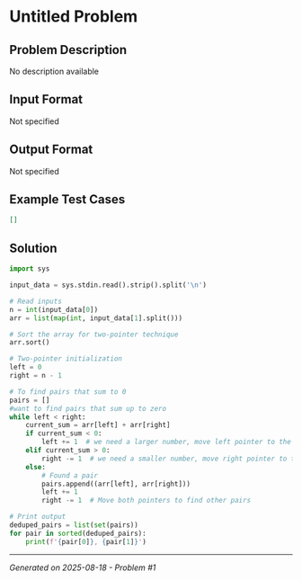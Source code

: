# Untitled Problem

## Problem Description
No description available

## Input Format
Not specified

## Output Format
Not specified

## Example Test Cases
```json
[]
```

## Solution
```python
import sys

input_data = sys.stdin.read().strip().split('\n')

# Read inputs
n = int(input_data[0])
arr = list(map(int, input_data[1].split()))

# Sort the array for two-pointer technique
arr.sort()

# Two-pointer initialization
left = 0
right = n - 1

# To find pairs that sum to 0
pairs = []
#want to find pairs that sum up to zero
while left < right:
    current_sum = arr[left] + arr[right]
    if current_sum < 0:
        left += 1  # we need a larger number, move left pointer to the right
    elif current_sum > 0:
        right -= 1  # we need a smaller number, move right pointer to the left
    else:
        # Found a pair
        pairs.append((arr[left], arr[right]))
        left += 1
        right -= 1  # Move both pointers to find other pairs

# Print output
deduped_pairs = list(set(pairs))
for pair in sorted(deduped_pairs):
    print(f'{pair[0]}, {pair[1]}')
```

---
*Generated on 2025-08-18 - Problem #1*
